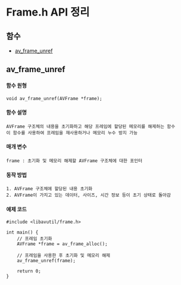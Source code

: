 # Frame.h API 정리

## 함수 
- [av_frame_unref](#av_frame_unref)



## av_frame_unref

#### 함수 원형
```
void av_frame_unref(AVFrame *frame);
```

#### 함수 설명
```
AVFrame 구조체의 내용을 초기화하고 해당 프레임에 할당된 메모리를 해제하는 함수
이 함수를 사용하여 프레임을 재사용하거나 메모리 누수 방지 가능
```

#### 매개 변수
```
frame : 초기화 및 메모리 해제할 AVFrame 구조체에 대한 포인터
```

#### 동작 방법
```
1. AVFrame 구조체에 할당된 내용 초기화
2. AVFrame이 가지고 있는 데이터, 사이즈, 시간 정보 등이 초기 상태로 돌아감
```

#### 예제 코드
```
#include <libavutil/frame.h>

int main() {
    // 프레임 초기화
    AVFrame *frame = av_frame_alloc();
    
    // 프레임을 사용한 후 초기화 및 메모리 해제
    av_frame_unref(frame);
    
    return 0;
}
```
